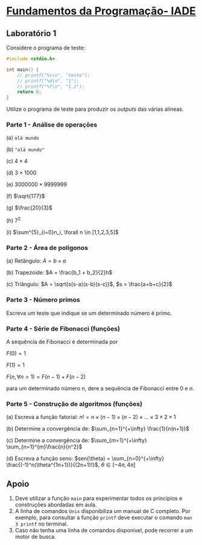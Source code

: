 # [Fundamentos da Programação- IADE](https://mycampus.pt//courses/13208)

## Laboratório 1

Considere o programa de teste:

```C
#include <stdio.h>

int main() {
    // printf("%s\n", "teste");
    // printf("%d\n", "1");
    // printf("%f\n", "1.2");
    return 0;
}
```

Utilize o programa de teste para produzir os *outputs* das várias alíneas.

### Parte 1 - Análise de operações

(a) `olá mundo`

(b) `"olá mundo"`

(c) $4 \times 4$

(d) $3 \times 1000$

(e) $3000000 \times 9999999$

(f) $\sqrt{177}$

(g) $\frac{20}{3}$

(h) $7^2$

(i) $\sum^{5}_{i=0}n_i, \forall n \in [1,1,2,3,5]$

### Parte 2 - Área de polígonos

(a) Retângulo: $A = b \times a$

(b) Trapezoide: $A = \frac{b_1 + b_2}{2}h$

(c) Triângulo: $A = \sqrt{s(s-a)(s-b)(s-c)}$, $s = \frac{a+b+c}{2}$

### Parte 3 - Número primos

Escreva um teste que indique se um determinado número é primo.

### Parte 4 - Série de Fibonacci (funções)

A sequência de Fibonacci é determinada por

$F(0) = 1$

$F(1) = 1$

$F(n, \forall n \gt 1) = F(n-1) + F(n-2)$

para um determinado número $n$, dere a sequência de Fibonacci entre 0 e $n$.

### Parte 5 - Construção de algoritmos (funções)

(a) Escreva a função fatorial: $n! = n \times (n-1) \times (n-2) \times ... \times 3 \times 2\times 1$

(b) Determine a convergência de: $\sum_{n=1}^{+\infty} \frac{1}{n(n+1)}$

(c) Determine a convergência de: $\sum_{m=1}^{+\infty} \sum_{n=1}^{m}\frac{n}{n^2}$

(d) Escreva a função seno: $sen(\theta) = \sum_{n=0}^{+\infty} \frac{(-1)^n(\theta^{1n+1})}{(2n+1)!}$, $\theta \in [-4\pi, 4\pi]$

## Apoio

1. Deve utilizar a função `main` para experimentar todos os princípios e construções abordadas em aula.
2. A linha de comandos `Unix` disponibiliza um manual de C completo. Por exemplo, para consultar a função `printf` deve executar o comando `man 3 printf` no terminal.
3. Caso não tenha uma linha de comandos disponível, pode recorrer a um motor de busca.
